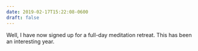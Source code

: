 ```yaml
---
date: 2019-02-17T15:22:08-0600
draft: false
---
```




Well, I have now signed up for a full-day meditation retreat. This has been an interesting year.



